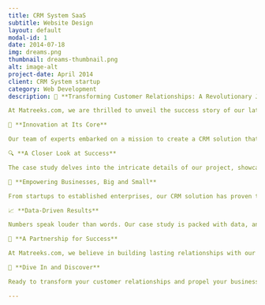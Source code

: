 ```yaml
---
title: CRM System SaaS
subtitle: Website Design
layout: default
modal-id: 1
date: 2014-07-18
img: dreams.png
thumbnail: dreams-thumbnail.png
alt: image-alt
project-date: April 2014
client: CRM System startup
category: Web Development
description: 🚀 **Transforming Customer Relationships: A Revolutionary Journey with Our Latest Project**

At Matreeks.com, we are thrilled to unveil the success story of our latest endeavor—a state-of-the-art Customer Relationship Management (CRM) solution designed to redefine how businesses interact with their customers. Dive deep into our comprehensive case study to discover the remarkable transformation and the unparalleled benefits our innovative solution has brought to businesses worldwide.

🌟 **Innovation at Its Core**

Our team of experts embarked on a mission to create a CRM solution that goes beyond the conventional boundaries, focusing on user-centric design, seamless integration, and real-time data analytics. The result? A robust platform that empowers businesses to foster meaningful connections, drive engagement, and skyrocket their customer satisfaction levels.

🔍 **A Closer Look at Success**

The case study delves into the intricate details of our project, showcasing the challenges, the innovative strategies employed, and the triumphant results achieved. Learn how we navigated through complex requirements, integrated advanced technologies, and tailored our solution to meet the unique needs of our clients.

💼 **Empowering Businesses, Big and Small**

From startups to established enterprises, our CRM solution has proven to be a game-changer across various industries. The case study highlights real-world examples, demonstrating the versatility and scalability of our platform, and how it has become an indispensable tool for businesses aiming for excellence.

📈 **Data-Driven Results**

Numbers speak louder than words. Our case study is packed with data, analytics, and tangible results that underscore the effectiveness of our CRM solution. Witness the remarkable improvements in customer engagement, sales conversion, and overall operational efficiency that our clients have experienced.

🤝 **A Partnership for Success**

At Matreeks.com, we believe in building lasting relationships with our clients. This case study is a testament to our commitment to excellence, innovation, and customer success. Discover how our collaborative approach and unwavering support have played a pivotal role in the success stories of businesses around the globe.

📖 **Dive In and Discover**

Ready to transform your customer relationships and propel your business to new heights? Explore our case study now and uncover the secrets behind our revolutionary CRM solution. Let’s embark on a journey of innovation, success, and unparalleled customer experiences together!

---
```

